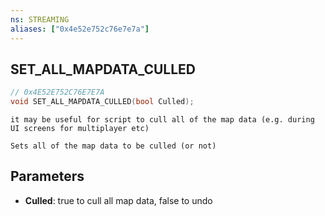 ```yaml
---
ns: STREAMING
aliases: ["0x4e52e752c76e7e7a"]
---
```

## SET_ALL_MAPDATA_CULLED

```c
// 0x4E52E752C76E7E7A
void SET_ALL_MAPDATA_CULLED(bool Culled);
```

```
it may be useful for script to cull all of the map data (e.g. during UI screens for multiplayer etc)

Sets all of the map data to be culled (or not)
```

## Parameters
* **Culled**: true to cull all map data, false to undo

